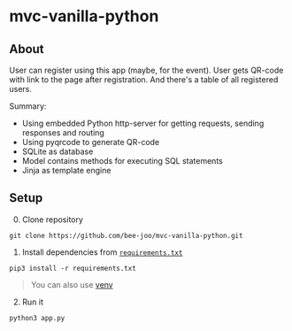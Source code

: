 # mvc-vanilla-python

## About

User can register using this app (maybe, for the event). User gets QR-code with link to the page after registration. And there's a table of all registered users.
  
Summary:
* Using embedded Python http-server for getting requests, sending responses and routing  
* Using pyqrcode to generate QR-code  
* SQLite as database  
* Model contains methods for executing SQL statements  
* Jinja as template engine  

## Setup  
0. Clone repository
```
git clone https://github.com/bee-joo/mvc-vanilla-python.git
```
1. Install dependencies from [`requirements.txt`](./requirements.txt)
```
pip3 install -r requirements.txt
```
>You can also use [venv](https://docs.python.org/3/library/venv.html) 
2. Run it
```
python3 app.py
```
